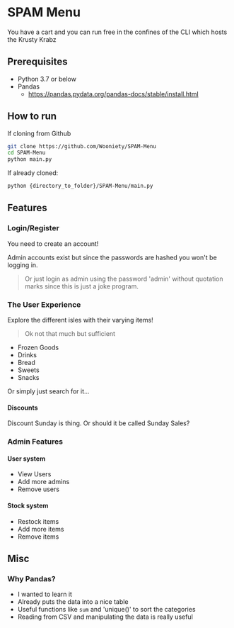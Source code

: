 # SPAM Menu

You have a cart and you can run free in the confines of the CLI which hosts the Krusty Krabz

## Prerequisites

- Python 3.7 or below
- Pandas
  - https://pandas.pydata.org/pandas-docs/stable/install.html

## How to run

If cloning from Github

``` bash
git clone https://github.com/Wooniety/SPAM-Menu
cd SPAM-Menu
python main.py
```

If already cloned:

``` bash
python {directory_to_folder}/SPAM-Menu/main.py
```

## Features

### Login/Register

You need to create an account!

Admin accounts exist but since the passwords are hashed you won't be logging in.
> Or just login as admin using the password 'admin' without quotation marks since this is just a joke program.

### The User Experience

Explore the different isles with their varying items!
> Ok not that much but sufficient

- Frozen Goods
- Drinks
- Bread
- Sweets
- Snacks

Or simply just search for it...

#### Discounts

Discount Sunday is thing. Or should it be called Sunday Sales?

### Admin Features

#### User system

- View Users
- Add more admins
- Remove users

#### Stock system

- Restock items
- Add more items
- Remove items

## Misc

### Why Pandas?

- I wanted to learn it
- Already puts the data into a nice table
- Useful functions like `sum` and 'unique()' to sort the categories
- Reading from CSV and manipulating the data is really useful
